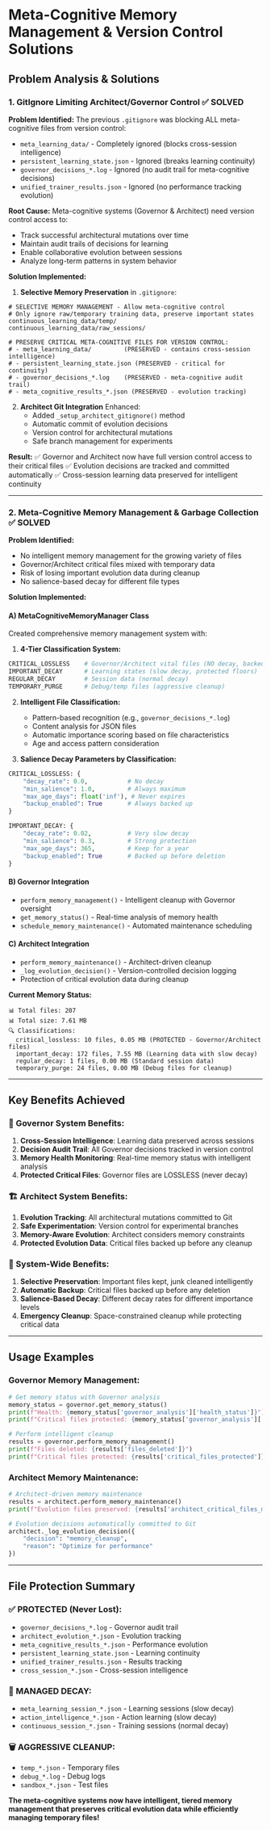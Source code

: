 # Meta-Cognitive Memory Management & Version Control Solutions

## Problem Analysis & Solutions

### 1. GitIgnore Limiting Architect/Governor Control ✅ SOLVED

**Problem Identified:**
The previous `.gitignore` was blocking ALL meta-cognitive files from version control:
- `meta_learning_data/` - Completely ignored (blocks cross-session intelligence)
- `persistent_learning_state.json` - Ignored (breaks learning continuity)  
- `governor_decisions_*.log` - Ignored (no audit trail for meta-cognitive decisions)
- `unified_trainer_results.json` - Ignored (no performance tracking evolution)

**Root Cause:**
Meta-cognitive systems (Governor & Architect) need version control access to:
- Track successful architectural mutations over time
- Maintain audit trails of decisions for learning
- Enable collaborative evolution between sessions
- Analyze long-term patterns in system behavior

**Solution Implemented:**

1. **Selective Memory Preservation** in `.gitignore`:
```ignore
# SELECTIVE MEMORY MANAGEMENT - Allow meta-cognitive control
# Only ignore raw/temporary training data, preserve important states
continuous_learning_data/temp/
continuous_learning_data/raw_sessions/

# PRESERVE CRITICAL META-COGNITIVE FILES FOR VERSION CONTROL:
# - meta_learning_data/         (PRESERVED - contains cross-session intelligence)
# - persistent_learning_state.json (PRESERVED - critical for continuity)
# - governor_decisions_*.log    (PRESERVED - meta-cognitive audit trail)
# - meta_cognitive_results_*.json (PRESERVED - evolution tracking)
```

2. **Architect Git Integration** Enhanced:
   - Added `_setup_architect_gitignore()` method
   - Automatic commit of evolution decisions
   - Version control for architectural mutations
   - Safe branch management for experiments

**Result:** 
✅ Governor and Architect now have full version control access to their critical files
✅ Evolution decisions are tracked and committed automatically
✅ Cross-session learning data preserved for intelligent continuity

---

### 2. Meta-Cognitive Memory Management & Garbage Collection ✅ SOLVED

**Problem Identified:**
- No intelligent memory management for the growing variety of files
- Governor/Architect critical files mixed with temporary data
- Risk of losing important evolution data during cleanup
- No salience-based decay for different file types

**Solution Implemented:**

#### A) MetaCognitiveMemoryManager Class
Created comprehensive memory management system with:

1. **4-Tier Classification System:**
```python
CRITICAL_LOSSLESS    # Governor/Architect vital files (NO decay, backed up)
IMPORTANT_DECAY      # Learning states (slow decay, protected floors)  
REGULAR_DECAY        # Session data (normal decay)
TEMPORARY_PURGE      # Debug/temp files (aggressive cleanup)
```

2. **Intelligent File Classification:**
   - Pattern-based recognition (e.g., `governor_decisions_*.log`)
   - Content analysis for JSON files  
   - Automatic importance scoring based on file characteristics
   - Age and access pattern consideration

3. **Salience Decay Parameters by Classification:**
```python
CRITICAL_LOSSLESS: {
    "decay_rate": 0.0,           # No decay
    "min_salience": 1.0,         # Always maximum  
    "max_age_days": float('inf'), # Never expires
    "backup_enabled": True       # Always backed up
}

IMPORTANT_DECAY: {
    "decay_rate": 0.02,          # Very slow decay
    "min_salience": 0.3,         # Strong protection
    "max_age_days": 365,         # Keep for a year
    "backup_enabled": True       # Backed up before deletion
}
```

#### B) Governor Integration
- `perform_memory_management()` - Intelligent cleanup with Governor oversight
- `get_memory_status()` - Real-time analysis of memory health
- `schedule_memory_maintenance()` - Automated maintenance scheduling

#### C) Architect Integration  
- `perform_memory_maintenance()` - Architect-driven cleanup
- `_log_evolution_decision()` - Version-controlled decision logging
- Protection of critical evolution data during cleanup

**Current Memory Status:**
```
📊 Total files: 207
📊 Total size: 7.61 MB
🔍 Classifications:
  critical_lossless: 10 files, 0.05 MB (PROTECTED - Governor/Architect files)
  important_decay: 172 files, 7.55 MB (Learning data with slow decay)
  regular_decay: 1 files, 0.00 MB (Standard session data)  
  temporary_purge: 24 files, 0.00 MB (Debug files for cleanup)
```

---

## Key Benefits Achieved

### 🎯 Governor System Benefits:
1. **Cross-Session Intelligence**: Learning data preserved across sessions
2. **Decision Audit Trail**: All Governor decisions tracked in version control
3. **Memory Health Monitoring**: Real-time memory status with intelligent analysis
4. **Protected Critical Files**: Governor files are LOSSLESS (never decay)

### 🏗️ Architect System Benefits:
1. **Evolution Tracking**: All architectural mutations committed to Git
2. **Safe Experimentation**: Version control for experimental branches  
3. **Memory-Aware Evolution**: Architect considers memory constraints
4. **Protected Evolution Data**: Critical files backed up before any cleanup

### 🧠 System-Wide Benefits:
1. **Selective Preservation**: Important files kept, junk cleaned intelligently
2. **Automatic Backup**: Critical files backed up before any deletion
3. **Salience-Based Decay**: Different decay rates for different importance levels
4. **Emergency Cleanup**: Space-constrained cleanup while protecting critical data

---

## Usage Examples

### Governor Memory Management:
```python
# Get memory status with Governor analysis
memory_status = governor.get_memory_status()
print(f"Health: {memory_status['governor_analysis']['health_status']}")
print(f"Critical files protected: {memory_status['governor_analysis']['critical_files_count']}")

# Perform intelligent cleanup
results = governor.perform_memory_management()
print(f"Files deleted: {results['files_deleted']}")
print(f"Critical files protected: {results['critical_files_protected']}")
```

### Architect Memory Maintenance:
```python
# Architect-driven memory maintenance
results = architect.perform_memory_maintenance()
print(f"Evolution files preserved: {results['architect_critical_files_mb']} MB")

# Evolution decisions automatically committed to Git
architect._log_evolution_decision({
    "decision": "memory_cleanup", 
    "reason": "Optimize for performance"
})
```

---

## File Protection Summary

### ✅ PROTECTED (Never Lost):
- `governor_decisions_*.log` - Governor audit trail
- `architect_evolution_*.json` - Evolution tracking
- `meta_cognitive_results_*.json` - Performance evolution
- `persistent_learning_state.json` - Learning continuity
- `unified_trainer_results.json` - Results tracking  
- `cross_session_*.json` - Cross-session intelligence

### 🔄 MANAGED DECAY:
- `meta_learning_session_*.json` - Learning sessions (slow decay)
- `action_intelligence_*.json` - Action learning (slow decay)
- `continuous_session_*.json` - Training sessions (normal decay)

### 🗑️ AGGRESSIVE CLEANUP:
- `temp_*.json` - Temporary files
- `debug_*.log` - Debug logs
- `sandbox_*.json` - Test files

**The meta-cognitive systems now have intelligent, tiered memory management that preserves critical evolution data while efficiently managing temporary files!**
